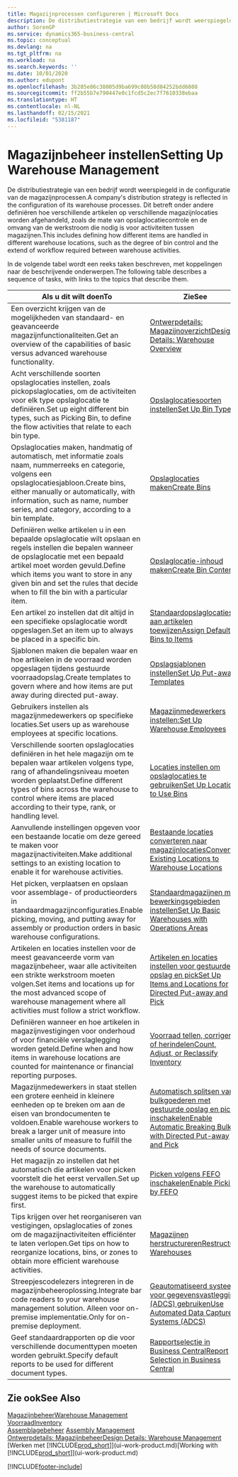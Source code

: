 ```yaml
---
title: Magazijnprocessen configureren | Microsoft Docs
description: De distributiestrategie van een bedrijf wordt weerspiegeld in de configuratie van zijn magazijnprocessen. Dit betreft onder andere definiëren hoe verschillende artikelen op verschillende magazijnlocaties worden afgehandeld, zoals de mate van opslaglocatiecontrole en de omvang van de werkstroom die nodig is voor activiteiten tussen magazijnen.
author: SorenGP
ms.service: dynamics365-business-central
ms.topic: conceptual
ms.devlang: na
ms.tgt_pltfrm: na
ms.workload: na
ms.search.keywords: ''
ms.date: 10/01/2020
ms.author: edupont
ms.openlocfilehash: 3b285e86c38005d9ba699c08b58d84252bdd6808
ms.sourcegitcommit: ff2b55b7e790447e0c1fcd5c2ec7f7610338ebaa
ms.translationtype: HT
ms.contentlocale: nl-NL
ms.lasthandoff: 02/15/2021
ms.locfileid: "5381187"
---
```

# <a name="setting-up-warehouse-management"></a><span data-ttu-id="65e28-104">Magazijnbeheer instellen</span><span class="sxs-lookup"><span data-stu-id="65e28-104">Setting Up Warehouse Management</span></span>
<span data-ttu-id="65e28-105">De distributiestrategie van een bedrijf wordt weerspiegeld in de configuratie van de magazijnprocessen.</span><span class="sxs-lookup"><span data-stu-id="65e28-105">A company's distribution strategy is reflected in the configuration of its warehouse processes.</span></span> <span data-ttu-id="65e28-106">Dit betreft onder andere definiëren hoe verschillende artikelen op verschillende magazijnlocaties worden afgehandeld, zoals de mate van opslaglocatiecontrole en de omvang van de werkstroom die nodig is voor activiteiten tussen magazijnen.</span><span class="sxs-lookup"><span data-stu-id="65e28-106">This includes defining how different items are handled in different warehouse locations, such as the degree of bin control and the extend of workflow required between warehouse activities.</span></span>  

 <span data-ttu-id="65e28-107">In de volgende tabel wordt een reeks taken beschreven, met koppelingen naar de beschrijvende onderwerpen.</span><span class="sxs-lookup"><span data-stu-id="65e28-107">The following table describes a sequence of tasks, with links to the topics that describe them.</span></span>   

|<span data-ttu-id="65e28-108">**Als u dit wilt doen**</span><span class="sxs-lookup"><span data-stu-id="65e28-108">**To**</span></span>|<span data-ttu-id="65e28-109">**Zie**</span><span class="sxs-lookup"><span data-stu-id="65e28-109">**See**</span></span>|  
|------------|-------------|  
|<span data-ttu-id="65e28-110">Een overzicht krijgen van de mogelijkheden van standaard- en geavanceerde magazijnfunctionaliteiten.</span><span class="sxs-lookup"><span data-stu-id="65e28-110">Get an overview of the capabilities of basic versus advanced warehouse functionality.</span></span>|[<span data-ttu-id="65e28-111">Ontwerpdetails: Magazijnoverzicht</span><span class="sxs-lookup"><span data-stu-id="65e28-111">Design Details: Warehouse Overview</span></span>](design-details-warehouse-overview.md)|  
|<span data-ttu-id="65e28-112">Acht verschillende soorten opslaglocaties instellen, zoals pickopslaglocaties, om de activiteiten voor elk type opslaglocatie te definiëren.</span><span class="sxs-lookup"><span data-stu-id="65e28-112">Set up eight different bin types, such as Picking Bin, to define the flow activities that relate to each bin type.</span></span>|[<span data-ttu-id="65e28-113">Opslaglocatiesoorten instellen</span><span class="sxs-lookup"><span data-stu-id="65e28-113">Set Up Bin Types</span></span>](warehouse-how-to-set-up-bin-types.md)|  
|<span data-ttu-id="65e28-114">Opslaglocaties maken, handmatig of automatisch, met informatie zoals naam, nummerreeks en categorie, volgens een opslaglocatiesjabloon.</span><span class="sxs-lookup"><span data-stu-id="65e28-114">Create bins, either manually or automatically, with information, such as name, number series, and category, according to a bin template.</span></span>|[<span data-ttu-id="65e28-115">Opslaglocaties maken</span><span class="sxs-lookup"><span data-stu-id="65e28-115">Create Bins</span></span>](warehouse-how-to-create-individual-bins.md)|  
|<span data-ttu-id="65e28-116">Definiëren welke artikelen u in een bepaalde opslaglocatie wilt opslaan en regels instellen die bepalen wanneer de opslaglocatie met een bepaald artikel moet worden gevuld.</span><span class="sxs-lookup"><span data-stu-id="65e28-116">Define which items you want to store in any given bin and set the rules that decide when to fill the bin with a particular item.</span></span>|[<span data-ttu-id="65e28-117">Opslaglocatie-inhoud maken</span><span class="sxs-lookup"><span data-stu-id="65e28-117">Create Bin Contents</span></span>](warehouse-how-to-set-up-bin-contents.md)|  
|<span data-ttu-id="65e28-118">Een artikel zo instellen dat dit altijd in een specifieke opslaglocatie wordt opgeslagen.</span><span class="sxs-lookup"><span data-stu-id="65e28-118">Set an item up to always be placed in a specific bin.</span></span>|[<span data-ttu-id="65e28-119">Standaardopslaglocaties aan artikelen toewijzen</span><span class="sxs-lookup"><span data-stu-id="65e28-119">Assign Default Bins to Items</span></span>](warehouse-how-to-assign-default-bins-to-items.md)|
|<span data-ttu-id="65e28-120">Sjablonen maken die bepalen waar en hoe artikelen in de voorraad worden opgeslagen tijdens gestuurde voorraadopslag.</span><span class="sxs-lookup"><span data-stu-id="65e28-120">Create templates to govern where and how items are put away during directed put-away.</span></span>|[<span data-ttu-id="65e28-121">Opslagsjablonen instellen</span><span class="sxs-lookup"><span data-stu-id="65e28-121">Set Up Put-away Templates</span></span>](warehouse-how-to-set-up-put-away-templates.md)|
|<span data-ttu-id="65e28-122">Gebruikers instellen als magazijnmedewerkers op specifieke locaties.</span><span class="sxs-lookup"><span data-stu-id="65e28-122">Set users up as warehouse employees at specific locations.</span></span>|[<span data-ttu-id="65e28-123">Magazijnmedewerkers instellen:</span><span class="sxs-lookup"><span data-stu-id="65e28-123">Set Up Warehouse Employees</span></span>](warehouse-how-to-set-up-warehouse-employees.md)|
|<span data-ttu-id="65e28-124">Verschillende soorten opslaglocaties definiëren in het hele magazijn om te bepalen waar artikelen volgens type, rang of afhandelingsniveau moeten worden geplaatst.</span><span class="sxs-lookup"><span data-stu-id="65e28-124">Define different types of bins across the warehouse to control where items are placed according to their type, rank, or handling level.</span></span>|[<span data-ttu-id="65e28-125">Locaties instellen om opslaglocaties te gebruiken</span><span class="sxs-lookup"><span data-stu-id="65e28-125">Set Up Locations to Use Bins</span></span>](warehouse-how-to-set-up-locations-to-use-bins.md)|
|<span data-ttu-id="65e28-126">Aanvullende instellingen opgeven voor een bestaande locatie om deze gereed te maken voor magazijnactiviteiten.</span><span class="sxs-lookup"><span data-stu-id="65e28-126">Make additional settings to an existing location to enable it for warehouse activities.</span></span>|[<span data-ttu-id="65e28-127">Bestaande locaties converteren naar magazijnlocaties</span><span class="sxs-lookup"><span data-stu-id="65e28-127">Convert Existing Locations to Warehouse Locations</span></span>](warehouse-how-to-convert-existing-locations-to-warehouse-locations.md)|
|<span data-ttu-id="65e28-128">Het picken, verplaatsen en opslaan voor assemblage- of productieorders in standaardmagazijnconfiguraties.</span><span class="sxs-lookup"><span data-stu-id="65e28-128">Enable picking, moving, and putting away for assembly or production orders in basic warehouse configurations.</span></span>|[<span data-ttu-id="65e28-129">Standaardmagazijnen met bewerkingsgebieden instellen</span><span class="sxs-lookup"><span data-stu-id="65e28-129">Set Up Basic Warehouses with Operations Areas</span></span>](warehouse-how-to-set-up-basic-warehouses-with-operations-areas.md)|  
|<span data-ttu-id="65e28-130">Artikelen en locaties instellen voor de meest geavanceerde vorm van magazijnbeheer, waar alle activiteiten een strikte werkstroom moeten volgen.</span><span class="sxs-lookup"><span data-stu-id="65e28-130">Set items and locations up for the most advanced scope of warehouse management where all activities must follow a strict workflow.</span></span>|[<span data-ttu-id="65e28-131">Artikelen en locaties instellen voor gestuurde opslag en pick</span><span class="sxs-lookup"><span data-stu-id="65e28-131">Set Up Items and Locations for Directed Put-away and Pick</span></span>](warehouse-how-to-set-up-items-for-directed-put-away-and-pick.md)|  
|<span data-ttu-id="65e28-132">Definiëren wanneer en hoe artikelen in magazijnvestigingen voor onderhoud of voor financiële verslaglegging worden geteld.</span><span class="sxs-lookup"><span data-stu-id="65e28-132">Define when and how items in warehouse locations are counted for maintenance or financial reporting purposes.</span></span>|[<span data-ttu-id="65e28-133">Voorraad tellen, corrigeren of herindelen</span><span class="sxs-lookup"><span data-stu-id="65e28-133">Count, Adjust, or Reclassify Inventory</span></span>](inventory-how-count-adjust-reclassify.md)|
|<span data-ttu-id="65e28-134">Magazijnmedewerkers in staat stellen een grotere eenheid in kleinere eenheden op te breken om aan de eisen van brondocumenten te voldoen.</span><span class="sxs-lookup"><span data-stu-id="65e28-134">Enable warehouse workers to break a larger unit of measure into smaller units of measure to fulfill the needs of source documents.</span></span>|[<span data-ttu-id="65e28-135">Automatisch splitsen van bulkgoederen met gestuurde opslag en pick inschakelen</span><span class="sxs-lookup"><span data-stu-id="65e28-135">Enable Automatic Breaking Bulk with Directed Put-away and Pick</span></span>](warehouse-enable-automatic-breaking-bulk-with-directed-put-away-and-pick.md)|  
|<span data-ttu-id="65e28-136">Het magazijn zo instellen dat het automatisch die artikelen voor picken voorstelt die het eerst vervallen.</span><span class="sxs-lookup"><span data-stu-id="65e28-136">Set up the warehouse to automatically suggest items to be picked that expire first.</span></span>|[<span data-ttu-id="65e28-137">Picken volgens FEFO inschakelen</span><span class="sxs-lookup"><span data-stu-id="65e28-137">Enable Picking by FEFO</span></span>](warehouse-picking-by-fefo.md)|
|<span data-ttu-id="65e28-138">Tips krijgen over het reorganiseren van vestigingen, opslaglocaties of zones om de magazijnactiviteiten efficiënter te laten verlopen.</span><span class="sxs-lookup"><span data-stu-id="65e28-138">Get tips on how to reorganize locations, bins, or zones to obtain more efficient warehouse activities.</span></span>|[<span data-ttu-id="65e28-139">Magazijnen herstructureren</span><span class="sxs-lookup"><span data-stu-id="65e28-139">Restructure Warehouses</span></span>](warehouse-how-to-restructure-warehouses.md)|
|<span data-ttu-id="65e28-140">Streepjescodelezers integreren in de magazijnbeheeroplossing.</span><span class="sxs-lookup"><span data-stu-id="65e28-140">Integrate bar code readers to your warehouse management solution.</span></span> <span data-ttu-id="65e28-141">Alleen voor on-premise implementatie.</span><span class="sxs-lookup"><span data-stu-id="65e28-141">Only for on-premise deployment.</span></span>|[<span data-ttu-id="65e28-142">Geautomatiseerd systeem voor gegevensvastlegging (ADCS) gebruiken</span><span class="sxs-lookup"><span data-stu-id="65e28-142">Use Automated Data Capture Systems (ADCS)</span></span>](warehouse-use-automated-data-capture-systems-adcs.md)|
|<span data-ttu-id="65e28-143">Geef standaardrapporten op die voor verschillende documenttypen moeten worden gebruikt.</span><span class="sxs-lookup"><span data-stu-id="65e28-143">Specify default reports to be used for different document types.</span></span>|[<span data-ttu-id="65e28-144">Rapportselectie in Business Central</span><span class="sxs-lookup"><span data-stu-id="65e28-144">Report Selection in Business Central</span></span>](across-report-selections.md)|

## <a name="see-also"></a><span data-ttu-id="65e28-145">Zie ook</span><span class="sxs-lookup"><span data-stu-id="65e28-145">See Also</span></span>  
[<span data-ttu-id="65e28-146">Magazijnbeheer</span><span class="sxs-lookup"><span data-stu-id="65e28-146">Warehouse Management</span></span>](warehouse-manage-warehouse.md)  
[<span data-ttu-id="65e28-147">Voorraad</span><span class="sxs-lookup"><span data-stu-id="65e28-147">Inventory</span></span>](inventory-manage-inventory.md)  
<span data-ttu-id="65e28-148">[Assemblagebeheer](assembly-assemble-items.md)  </span><span class="sxs-lookup"><span data-stu-id="65e28-148">[Assembly Management](assembly-assemble-items.md)  </span></span>  
[<span data-ttu-id="65e28-149">Ontwerpdetails: Magazijnbeheer</span><span class="sxs-lookup"><span data-stu-id="65e28-149">Design Details: Warehouse Management</span></span>](design-details-warehouse-management.md)  
<span data-ttu-id="65e28-150">[Werken met [!INCLUDE[prod_short](includes/prod_short.md)]](ui-work-product.md)</span><span class="sxs-lookup"><span data-stu-id="65e28-150">[Working with [!INCLUDE[prod_short](includes/prod_short.md)]](ui-work-product.md)</span></span>


[!INCLUDE[footer-include](includes/footer-banner.md)]